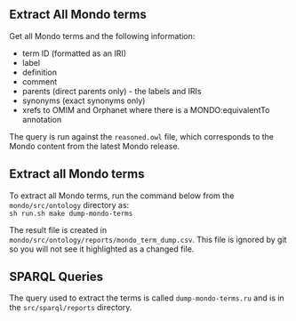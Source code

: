 ## Extract All Mondo terms
Get all Mondo terms and the following information: 

- term ID (formatted as an IRI)
- label
- definition
- comment
- parents (direct parents only) - the labels and IRIs
- synonyms (exact synonyms only)
- xrefs to OMIM and Orphanet where there is a MONDO:equivalentTo annotation

The query is run against the `reasoned.owl` file, which corresponds to the Mondo content from the latest Mondo release.

## Extract all Mondo terms
To extract all Mondo terms, run the command below from the `mondo/src/ontology` directory as:  
`sh run.sh make dump-mondo-terms`

The result file is created in `mondo/src/ontology/reports/mondo_term_dump.csv`. This file is ignored by git so you will not see it highlighted as a changed file.

## SPARQL Queries
The query used to extract the terms is called `dump-mondo-terms.ru` and is in the `src/sparql/reports` directory.
